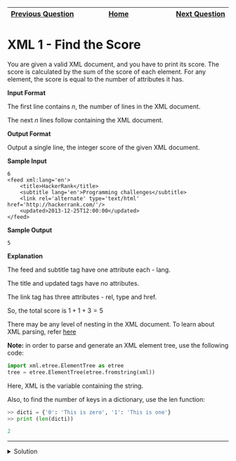 | <img width=1000>[Previous Question](https://github.com/Kevin-Lago/python-hackerrank-solutions/tree/main/src/python/regex_and_parsing/matrix_script)</img> | <img width=1000>[Home](https://github.com/Kevin-Lago/python-hackerrank-solutions)</img> | <img width=1000>[Next Question](https://github.com/Kevin-Lago/python-hackerrank-solutions/tree/main/src/python/xml/xml2_find_the_maximum_depth)</img> |
|:---|:---:|---:|

# XML 1 - Find the Score

You are given a valid XML document, and you have to print its score. The score is calculated by the sum of the score of each element. For any element, the score is equal to the number of attributes it has.

__Input Format__

The first line contains $n$, the number of lines in the XML document.

The next $n$ lines follow containing the XML document.

__Output Format__

Output a single line, the integer score of the given XML document.

__Sample Input__

```
6
<feed xml:lang='en'>
    <title>HackerRank</title>
    <subtitle lang='en'>Programming challenges</subtitle>
    <link rel='alternate' type='text/html' href='http://hackerrank.com/'/>
    <updated>2013-12-25T12:00:00</updated>
</feed>
```

__Sample Output__

```
5
```

__Explanation__

The feed and subtitle tag have one attribute each - lang.

The title and updated tags have no attributes.

The link tag has three attributes - rel, type and href.

So, the total score is $1 + 1 + 3 = 5$

There may be any level of nesting in the XML document. To learn about XML parsing, refer [here]()

__Note:__ in order to parse and generate an XML element tree, use the following code:

```python
import xml.etree.ElementTree as etree
tree = etree.ElementTree(etree.fromstring(xml))
```

Here, XML is the variable containing the string.

Also, to find the number of keys in a dictionary, use the len function:

```python
>> dicti = {'0': 'This is zero', '1': 'This is one'}
>> print (len(dicti))

2
```

---

<details><summary>Solution</summary>
    
```python
import sys
import xml.etree.ElementTree as etree


def get_attr_number(node):
    attr_number = 0
    
    for child in node.iter():
        attr_number += len(child.attrib)

    return attr_number

    
if __name__ == '__main__':
    sys.stdin.readline()
    xml = sys.stdin.read()
    tree = etree.ElementTree(etree.fromstring(xml))
    root = tree.getroot()
    print(get_attr_number(root))
```
</details>
